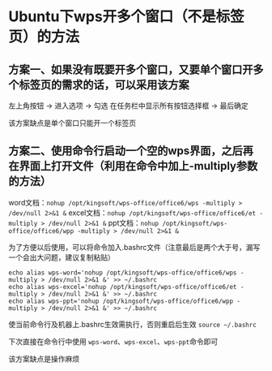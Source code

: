 # Ubuntu下wps开多个窗口（不是标签页）的方法


## 方案一、如果没有既要开多个窗口，又要单个窗口开多个标签页的需求的话，可以采用该方案

左上角按钮 -> 进入选项 -> 勾选 在任务栏中显示所有按钮选择框 -> 最后确定

该方案缺点是单个窗口只能开一个标签页

## 方案二、使用命令行启动一个空的wps界面，之后再在界面上打开文件（利用在命令中加上-multiply参数的方法）

word文档：`nohup /opt/kingsoft/wps-office/office6/wps -multiply > /dev/null 2>&1 &`
excel文档：`nohup /opt/kingsoft/wps-office/office6/et -multiply > /dev/null 2>&1 &`
ppt文档：`nohup /opt/kingsoft/wps-office/office6/wpp -multiply > /dev/null 2>&1 &`

为了方便以后使用，可以将命令加入.bashrc文件（注意最后是两个大于号，漏写一个会出大问题，建议复制粘贴）
```
echo alias wps-word='nohup /opt/kingsoft/wps-office/office6/wps -multiply > /dev/null 2>&1 &' >> ~/.bashrc
echo alias wps-excel='nohup /opt/kingsoft/wps-office/office6/et -multiply > /dev/null 2>&1 &' >> ~/.bashrc
echo alias wps-ppt='nohup /opt/kingsoft/wps-office/office6/wpp -multiply > /dev/null 2>&1 &' >> ~/.bashrc
```
使当前命令行及机器上.bashrc生效需执行，否则重启后生效
`source ~/.bashrc`

下次直接在命令行中使用
`wps-word`、`wps-excel`、`wps-ppt`命令即可

该方案缺点是操作麻烦
